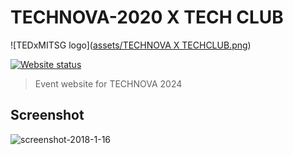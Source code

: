 # TECHNOVA-2020 X TECH CLUB
![TEDxMITSG logo]([assets/TECHNOVA X TECHCLUB.png](https://github.com/kuldeep7061/TechDemo/blob/main/assets/TECHNOVA%20X%20TECHCLUB.png))

[![Website status](https://img.shields.io/website-up-down-green-red/https/tedxmitsg.netlify.com.svg?label=Website%20status&style=for-the-badge)](https://tedxmitsg.netlify.com)


> Event website for TECHNOVA 2024

## Screenshot

![screenshot-2018-1-16](assets/screencapture-file-J-Web-Project-official-index-html-2020-03-16-01_09_20.png)

